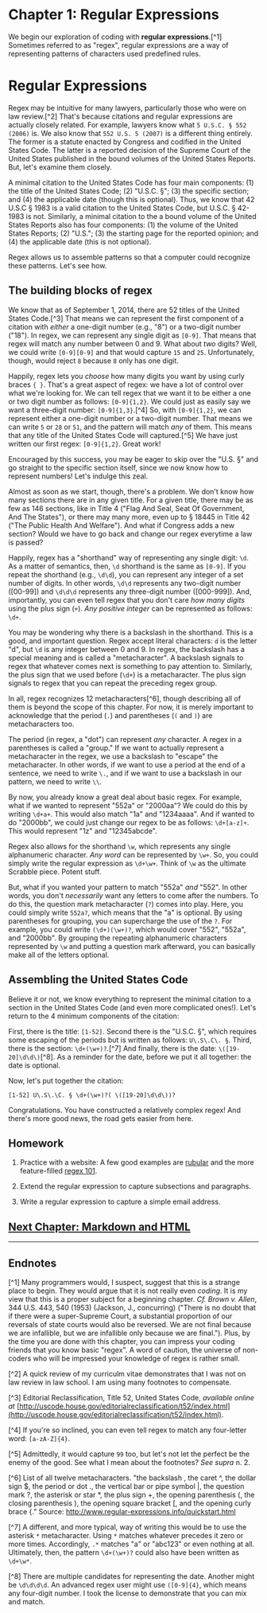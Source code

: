 # Chapter 1: Regular Expressions

We begin our exploration of coding with **regular expressions**.[^1] Sometimes referred to as "regex", regular expressions are a way of representing patterns of characters used predefined rules. 

# Regular Expressions

Regex may be intuitive for many lawyers, particularly those who were on law review.[^2] That's because citations and regular expressions are actually closely related. For example, lawyers know what `5 U.S.C. § 552 (2006)` is. We also know that `552 U.S. 5 (2007)` is a different thing entirely. The former is a statute enacted by Congress and codified in the United States Code. The latter is a reported decision of the Supreme Court of the United States published in the bound volumes of the United States Reports. But, let's examine them closely.

A minimal citation to the United States Code has four main components: (1) the title of the United States Code; (2) "U.S.C. §"; (3) the specific section; and (4) the applicable date (though this is optional). Thus, we know that 42 U.S.C § 1983 is a valid citation to the United States Code, but U.S.C. § 42-1983 is not. Similarly, a minimal citation to the a bound volume of the United States Reports also has four components: (1) the volume of the United States Reports; (2) "U.S."; (3) the starting page for the reported opinion; and (4) the applicable date (this is not optional).

<DIAGRAM OF U.S.C. CITATION>

Regex allows us to assemble patterns so that a computer could recognize these patterns. Let's see how.

## The building blocks of regex

We know that as of September 1, 2014, there are 52 titles of the United States Code.[^3] That means we can represent the first component of a citation with *either* a one-digit number (e.g., "8") or a two-digit number ("18"). In regex, we can represent any single digit as `[0-9]`. That means that regex will match any number between 0 and 9. What about *two* digits? Well, we could write `[0-9][0-9]` and that would capture `15` and `25`. Unfortunately, though, would reject `8` because `8` only has one digit.

Happily, regex lets you *choose* how many digits you want by using curly braces `{ }`. That's a great aspect of regex: we have a lot of control over what we're looking for. We can tell regex that we want it to be either a one or two digit number as follows: `[0-9]{1,2}`. We could just as easily say we want a three-digit number: `[0-9]{1,3}`.[^4] So, with `[0-9]{1,2}`, we can represent either a one-digit number or a two-digit number. That means we can write `5` or `28` or `51`, and the pattern will match *any* of them. This means that any title of the United States Code will captured.[^5] We have just written our first regex: `[0-9]{1,2}`. Great work!

Encouraged by this success, you may be eager to skip over the "U.S. §" and go straight to the specific section itself, since we now know how to represent numbers! Let's indulge this zeal.

Almost as soon as we start, though, there's a problem. We don't know how many sections there are in any given title. For a given title, there may be as few as 146 sections, like in Title 4 ("Flag And Seal, Seat Of Government, And The States"), or there may many more, even up to § 18445 in Title 42 ("The Public Health And Welfare"). And what if Congress adds a new section? Would we have to go back and change our regex everytime a law is passed?

Happily, regex has a "shorthand" way of representing any single digit: `\d`. As a matter of semantics, then, `\d` shorthand is the same as `[0-9]`. If you repeat the shorthand (e.g., `\d\d`), you can represent any integer of a set number of digits. In other words, `\d\d` represents any two-digit number ([00-99]) and `\d\d\d` represents any three-digit number ([000-999]). And, importantly, you can even tell regex that you don't care *how many digits* using the plus sign (`+`). *Any positive integer* can be represented as follows: `\d+`.

You may be wondering why there is a backslash in the shorthand. This is a good, and important question. Regex accept literal characters: `d` is the letter "d", but `\d` is any integer between 0 and 9. In regex, the backslash has a special meaning and is called a "metacharacter". A backslash signals to regex that whatever comes next is something to pay attention to. Similarly, the plus sign that we used before (`\d+`) is a metacharacter. The plus sign signals to regex that you can repeat the preceding regex group. 

In all, regex recognizes 12 metacharacters[^6], though describing all of them is beyond the scope of this chapter. For now, it is merely important to acknowledge that the period (`.`) and parentheses (`(` and `)`) are metacharacters too. 

The period (in regex, a "dot") can represent *any* character. A regex in a parentheses is called a "group." If we want to actually represent a metacharacter in the regex, we use a backslash to "escape" the metacharacter. In other words, if we want to use a period at the end of a sentence, we need to write `\.`, and if we want to use a backslash in our pattern, we need to write `\\`. 

By now, you already know a great deal about basic regex. For example, what if we wanted to represent "552a" or "2000aa"? We could do this by writing `\d+a+`. This would also match "1a" and "1234aaaa". And if wanted to do "2000bb", we could just change our regex to be as follows: `\d+[a-z]+`. This would represent "1z" and "12345abcde". 

Regex also allows for the shorthand `\w`, which represents any single alphanumeric character. *Any word* can be represented by `\w+`. So, you could simply write the regular expression as `\d+\w+`. Think of `\w` as the ultimate Scrabble piece. Potent stuff.

But, what if you wanted your pattern to match "552a" *and* "552". In other words, you don't *necessarily* want any letters to come after the numbers. To do this, the question mark metacharacter (`?`) comes into play. Here, you could simply write `552a?`, which means that the "a" is optional. By using parentheses for grouping, you can supercharge the use of the `?`. For example, you could write `(\d+)(\w+)?`, which would cover "552", "552a", and "2000bb". By grouping the repeating alphanumeric characters represented by `\w` and putting a question mark afterward, you can basically make all of the letters optional. 

## Assembling the United States Code

Believe it or not, we know everything to represent the minimal citation to a section in the United States Code (and even more complicated ones!). Let's return to the 4 minimum components of the citation: 

<DIAGRAM OF U.S.C. CITATION>

First, there is the title: `[1-52]`. Second there is the "U.S.C. §", which requires some escaping of the periods but is written as follows: `U\.S\.C\. §`. Third, there is the section: `\d+(\w+)?`.[^7] And finally, there is the date: `\([19-20]\d\d\)`[^8]. As a reminder for the date, before we put it all together: the date is optional.

Now, let's put together the citation:

`[1-52] U\.S\.\C. § \d+(\w+)?( \([19-20]\d\d\))?`

Congratulations. You have constructed a relatively complex regex! And there's more good news, the road gets easier from here.

## Homework

1. Practice with a website: A few good examples are [rubular](http://www.rubular.com/) and the more feature-filled [regex 101](http://regex101.com/).

2. Extend the regular expression to capture subsections and paragraphs.

3. Write a regular expression to capture a simple email address.

## [Next Chapter: Markdown and HTML](/chapters/ch2/)

***

## Endnotes 

[^1] Many programmers would, I suspect, suggest that this is a strange place to begin. They would argue that it is not really even *coding*. It is my view that this is a proper subject for a beginning chapter. *Cf.* *Brown v. Allen*, 344 U.S. 443, 540 (1953) (Jackson, J., concurring) ("There is no doubt that if there were a super-Supreme Court, a substantial proportion of our reversals of state courts would also be reversed. We are not final because we are infallible, but we are infallible only because we are final."). Plus, by the time you are done with this chapter, you can impress your coding friends that you know basic "regex". A word of caution, the universe of non-coders who will be impressed your knowledge of regex is rather small. 

[^2] A quick review of my curriculm vitae demonstrates that I was not on law review in law school. I am using many footnotes to compensate.

[^3] Editorial Reclassification, Title 52, United States Code, *available online at* [http://uscode.house.gov/editorialreclassification/t52/index.html](http://uscode.house.gov/editorialreclassification/t52/index.html).

[^4] If you're so inclined, you can even tell regex to match any four-letter word: `[a-zA-Z]{4}`.

[^5] Admittedly, it would capture `99` too, but let's not let the perfect be the enemy of the good. See what I mean about the footnotes? *See supra* n. 2.

[^6] List of all twelve metacharacters. "the backslash \, the caret ^, the dollar sign $, the period or dot ., the vertical bar or pipe symbol |, the question mark ?, the asterisk or star *, the plus sign +, the opening parenthesis (, the closing parenthesis ), the opening square bracket [, and the opening curly brace {." Source: http://www.regular-expressions.info/quickstart.html

[^7] A different, and more typical, way of writing this would be to use the asterisk `*` metacharacter. Using `*` matches whatever precedes it zero or more times. Accordingly, `.*` matches "a" or "abc123" or even nothing at all. Ultimately, then, the pattern `\d+(\w+)?` could also have been written as `\d+\w*`.

[^8] There are multiple candidates for representing the date. Another might be `\d\d\d\d`. An advanced regex user might use `([0-9]{4}`, which means any four-digit number. I took the license to demonstrate that you can mix and match.